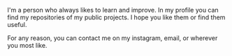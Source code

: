 I'm a person who always likes to learn and improve.
In my profile you can find my repositories of my public projects.
I hope you like them or find them useful.

For any reason, you can contact me on my instagram, email, or wherever you most like.

<!---
julienf04/julienf04 is a ✨ special ✨ repository because its `README.md` (this file) appears on your GitHub profile.
You can click the Preview link to take a look at your changes.
--->
